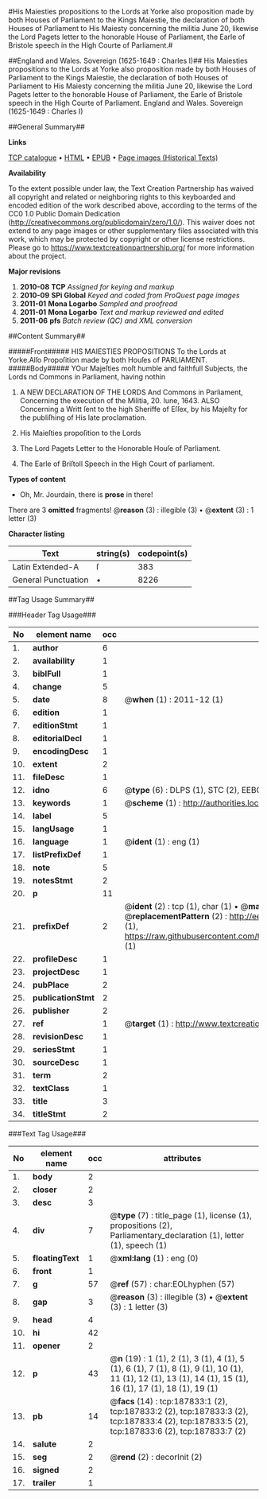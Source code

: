 #His Maiesties propositions to the Lords at Yorke also proposition made by both Houses of Parliament to the Kings Maiestie, the declaration of both Houses of Parliament to His Maiesty concerning the militia June 20, likewise the Lord Pagets letter to the honorable House of Parliament, the Earle of Bristole speech in the High Courte of Parliament.#

##England and Wales. Sovereign (1625-1649 : Charles I)##
His Maiesties propositions to the Lords at Yorke also proposition made by both Houses of Parliament to the Kings Maiestie, the declaration of both Houses of Parliament to His Maiesty concerning the militia June 20, likewise the Lord Pagets letter to the honorable House of Parliament, the Earle of Bristole speech in the High Courte of Parliament.
England and Wales. Sovereign (1625-1649 : Charles I)

##General Summary##

**Links**

[TCP catalogue](http://www.ota.ox.ac.uk/tcp/)  • 
[HTML](http://tei.it.ox.ac.uk/tcp/Texts-HTML/free/B08/B08712.html)  • 
[EPUB](http://tei.it.ox.ac.uk/tcp/Texts-EPUB/free/B08/B08712.epub) • 
[Page images (Historical Texts)](https://historicaltexts.jisc.ac.uk/eebo-62369096e)

**Availability**

To the extent possible under law, the Text Creation Partnership has waived all copyright and related or neighboring rights to this keyboarded and encoded edition of the work described above, according to the terms of the CC0 1.0 Public Domain Dedication (http://creativecommons.org/publicdomain/zero/1.0/). This waiver does not extend to any page images or other supplementary files associated with this work, which may be protected by copyright or other license restrictions. Please go to https://www.textcreationpartnership.org/ for more information about the project.

**Major revisions**

1. __2010-08__ __TCP__ *Assigned for keying and markup*
1. __2010-09__ __SPi Global__ *Keyed and coded from ProQuest page images*
1. __2011-01__ __Mona Logarbo__ *Sampled and proofread*
1. __2011-01__ __Mona Logarbo__ *Text and markup reviewed and edited*
1. __2011-06__ __pfs__ *Batch review (QC) and XML conversion*

##Content Summary##

#####Front#####
HIS MAIESTIES PROPOSITIONS To the Lords at Yorke.Alſo Propoſition made by both Houſes of PARLIAMENT.
#####Body#####
YOur Majeſties moſt humble and faithfull Subjects, the Lords nd Commons in Parliament, having nothin
1. A NEW DECLARATION OF THE LORDS And Commons in Parliament, Concerning the execution of the Militia, 20. Iune, 1643. ALSO Concerning a Writt ſent to the high Sheriffe of Eſſex, by his Majeſty for the publiſhing of His late proclamation.

1. His Maieſties propoſition to the Lords

1. The Lord Pagets Letter to the Honorable Houſe of Parliament.

1. The Earle of Briſtoll Speech in the High Court of parliament.

**Types of content**

  * Oh, Mr. Jourdain, there is **prose** in there!

There are 3 **omitted** fragments! 
 @__reason__ (3) : illegible (3)  •  @__extent__ (3) : 1 letter (3)

**Character listing**


|Text|string(s)|codepoint(s)|
|---|---|---|
|Latin Extended-A|ſ|383|
|General Punctuation|•|8226|

##Tag Usage Summary##

###Header Tag Usage###

|No|element name|occ|attributes|
|---|---|---|---|
|1.|__author__|6||
|2.|__availability__|1||
|3.|__biblFull__|1||
|4.|__change__|5||
|5.|__date__|8| @__when__ (1) : 2011-12 (1)|
|6.|__edition__|1||
|7.|__editionStmt__|1||
|8.|__editorialDecl__|1||
|9.|__encodingDesc__|1||
|10.|__extent__|2||
|11.|__fileDesc__|1||
|12.|__idno__|6| @__type__ (6) : DLPS (1), STC (2), EEBO-CITATION (1), OCLC (1), VID (1)|
|13.|__keywords__|1| @__scheme__ (1) : http://authorities.loc.gov/ (1)|
|14.|__label__|5||
|15.|__langUsage__|1||
|16.|__language__|1| @__ident__ (1) : eng (1)|
|17.|__listPrefixDef__|1||
|18.|__note__|5||
|19.|__notesStmt__|2||
|20.|__p__|11||
|21.|__prefixDef__|2| @__ident__ (2) : tcp (1), char (1)  •  @__matchPattern__ (2) : ([0-9\-]+):([0-9IVX]+) (1), (.+) (1)  •  @__replacementPattern__ (2) : http://eebo.chadwyck.com/downloadtiff?vid=$1&page=$2 (1), https://raw.githubusercontent.com/textcreationpartnership/Texts/master/tcpchars.xml#$1 (1)|
|22.|__profileDesc__|1||
|23.|__projectDesc__|1||
|24.|__pubPlace__|2||
|25.|__publicationStmt__|2||
|26.|__publisher__|2||
|27.|__ref__|1| @__target__ (1) : http://www.textcreationpartnership.org/docs/. (1)|
|28.|__revisionDesc__|1||
|29.|__seriesStmt__|1||
|30.|__sourceDesc__|1||
|31.|__term__|2||
|32.|__textClass__|1||
|33.|__title__|3||
|34.|__titleStmt__|2||


###Text Tag Usage###

|No|element name|occ|attributes|
|---|---|---|---|
|1.|__body__|2||
|2.|__closer__|2||
|3.|__desc__|3||
|4.|__div__|7| @__type__ (7) : title_page (1), license (1), propositions (2), Parliamentary_declaration (1), letter (1), speech (1)|
|5.|__floatingText__|1| @__xml:lang__ (1) : eng (0)|
|6.|__front__|1||
|7.|__g__|57| @__ref__ (57) : char:EOLhyphen (57)|
|8.|__gap__|3| @__reason__ (3) : illegible (3)  •  @__extent__ (3) : 1 letter (3)|
|9.|__head__|4||
|10.|__hi__|42||
|11.|__opener__|2||
|12.|__p__|43| @__n__ (19) : 1 (1), 2 (1), 3 (1), 4 (1), 5 (1), 6 (1), 7 (1), 8 (1), 9 (1), 10 (1), 11 (1), 12 (1), 13 (1), 14 (1), 15 (1), 16 (1), 17 (1), 18 (1), 19 (1)|
|13.|__pb__|14| @__facs__ (14) : tcp:187833:1 (2), tcp:187833:2 (2), tcp:187833:3 (2), tcp:187833:4 (2), tcp:187833:5 (2), tcp:187833:6 (2), tcp:187833:7 (2)|
|14.|__salute__|2||
|15.|__seg__|2| @__rend__ (2) : decorInit (2)|
|16.|__signed__|2||
|17.|__trailer__|1||
